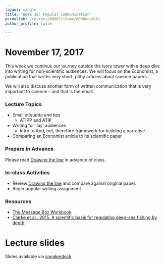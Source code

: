 ```yaml
---
layout: single
title: "Week 10: Popular Communication"
permalink: /courses/6000SciComm/6000Week10/
author_profile: false

---
```


# November 17, 2017

This week we continue our journey outside the ivory tower with a deep dive into writing for non-scientific audiences. We will focus on the Economist, a publication that writes very short, pithy articles about science papers.

We will also discuss another form of written communication that is very important to science - and that is the email.

### Lecture Topics

* Email etiquette and tips
	* ATIPP and ATIP
* Writing for 'lay' audiences
	* Intro to And, but, therefore framework for building a narrative
* Comparing an Economist article to its scientific paper

### Prepare in Advance

Please read [Drawing the line](https://www.economist.com/news/science-and-technology/21663195-when-regulating-fishing-it-always-helps-have-data-drawing-line) in advance of class.

### In-class Activities

* Review [Drawing the line](https://www.economist.com/news/science-and-technology/21663195-when-regulating-fishing-it-always-helps-have-data-drawing-line) and compare against original paper.
* Begin popular writing assignment

### Resources

- [The Message Box Workbook](https://www.compassscicomm.org/the-message-box-workbook)
- [Clarke et al., 2015. A scientific basis for regulating deep-sea fishing by depth](http://http://www.sciencedirect.com/science/article/pii/S0960982215009380)

# Lecture slides

<script async class="speakerdeck-embed" data-id="338ebbda6f23423b9d2bb9ac39b952f3" data-ratio="1.77777777777778" src="//speakerdeck.com/assets/embed.js"></script>

Slides available via [speakerdeck](https://speakerdeck.com/pandalusplatyceros/fish-6000-week-10-popular-communication)